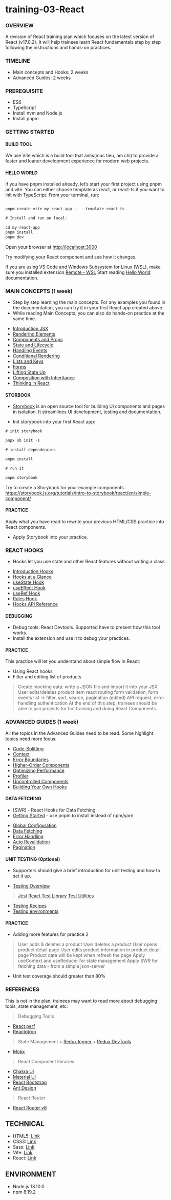 
# training-03-React

### OVERVIEW

A revision of React training plan which focuses on the latest version  of React (v17.0.2). It will help trainees learn React fundamentals step by step following the instructions and hands-on practices.

### TIMELINE

- Main concepts and Hooks: 2 weeks
- Advanced Guides: 2 weeks

### PREREQUISITE

- ES6
- TypeScript
- Install nvm and Node.js
- Install pnpm 

### GETTING STARTED

#### BUILD TOOL
We use Vite which is a build tool that aims(muc tieu, am chi) to provide a faster and leaner development experience for modern web projects.
#### HELLO WORLD

If you have pnpm installed already, let’s start your first project using pnpm and vite. You can either choose template as react, or react-ts if you want to init with TypeScript. From your terminal, run:
```javascript

pnpm create vite my-react-app -- --template react-ts

# Install and run on local:

cd my-react-app
pnpm install
pnpm dev

```
Open your browser at [http://localhost:3000](http://localhost:3000/)

Try modifying your React component and see how it changes.

If you are using VS Code and Windows Subsystem for Linux (WSL), make sure you installed extension [Remote - WSL](https://marketplace.visualstudio.com/items?itemName=ms-vscode-remote.remote-wsl)
Start reading [Hello World](https://reactjs.org/docs/hello-world.html) documentation.           

### MAIN CONCEPTS (1 week)
- Step by step learning the main concepts. For any examples you found in the documentation, you can try it in your first React app created above.
- While reading Main Concepts, you can also do hands-on practice at the same time.

+ [Introduction JSX](https://reactjs.org/docs/introducing-jsx.html)
+ [Rendering Elements](https://reactjs.org/docs/rendering-elements.html)
+ [Components and Props](https://reactjs.org/docs/components-and-props.html)
+ [State and Lifecycle](https://reactjs.org/docs/state-and-lifecycle.html)
+ [Handling Events](https://reactjs.org/docs/handling-events.html)
+ [Conditional Rendering](https://reactjs.org/docs/conditional-rendering.html)
+ [Lists and Keys](https://reactjs.org/docs/lists-and-keys.html)
+ [Forms](https://reactjs.org/docs/forms.html)
+ [Lifting State Up](https://reactjs.org/docs/lifting-state-up.html)
+ [Composition with Inheritance](https://reactjs.org/docs/composition-vs-inheritance.html)
+ [Thinking in React](https://reactjs.org/docs/thinking-in-react.html)

#### STORBOOK

- [Storybook](https://storybook.js.org/) is an open source tool for building UI components and pages in isolation. It streamlines UI development, testing and documentation.

- Init storybook into your first React app:

```javascript
# init storybook

pnpx sb init -s

# install dependencies

pnpm install

# run it

pnpm storybook

```

Try to create a Storybook for your example components. https://storybook.js.org/tutorials/intro-to-storybook/react/en/simple-component/

#### PRACTICE

Apply  what you have read to rewrite your previous HTML/CSS practice into React components.

+ Apply Storybook into your practice.

### REACT HOOKS

- Hooks let you use state and other React features without writing a class.
+ [Introduction Hooks](https://reactjs.org/docs/hooks-intro.html)
+ [Hooks at a Glance](https://reactjs.org/docs/hooks-overview.html)
+ [useState Hook](https://reactjs.org/docs/hooks-state.html)
+ [useEffect Hook](https://reactjs.org/docs/hooks-effect.html)
+ [useRef Hook](https://reactjs.org/docs/hooks-reference.html#useref)
+ [Rules Hook](https://reactjs.org/docs/hooks-rules.html)
+ [Hooks API Reference](https://reactjs.org/docs/hooks-reference.html)

#### DEBUGGING
- Debug tools: React Devtools. Supported have to present how this tool works.
- Install the extension and use it to debug your practices.

#### PRACTICE

This practice will let you understand about simple flow in React:
+ Using React hooks
+ Filter and editing list of products
> Create mocking data: write a JSON file and import it into your JSX
> User edits/deletes product item
> react routing
> form validation, form events
> list -> filter, sort, search, pagination (edited) 
> API request, error handling
> authentication
At the end of this step, trainees should be able to join projects for hot training and doing React Components.

### ADVANCED GUIDES (1 week)
All the topics in the Advanced Guides need to be read. Some highlight topics need more focus:

+ [Code-Splitting](https://reactjs.org/docs/code-splitting.html)
+ [Context](https://reactjs.org/docs/context.html)
+ [Error Boundaries](https://reactjs.org/docs/error-boundaries.html)
+ [Higher-Order Components](https://reactjs.org/docs/higher-order-components.html)
+ [Optimizing Performance](https://reactjs.org/docs/optimizing-performance.html)
+ [Profiler](https://reactjs.org/docs/profiler.html)
+ [Uncontrolled Components](https://reactjs.org/docs/uncontrolled-components.html)
+ [Building Your Own Hooks](https://reactjs.org/docs/hooks-custom.html)

#### DATA FETCHING

- [SWR] - React Hooks for Data Fetching
- [Getting Started](https://swr.vercel.app/docs/getting-started) - use pnpm to install instead of npm/yarn
+ [Global Configuration](https://swr.vercel.app/docs/global-configuration)
+ [Data Fetching](https://swr.vercel.app/docs/data-fetching)
+ [Error Handling](https://swr.vercel.app/docs/error-handling)
+ [Auto Revalidation](https://swr.vercel.app/docs/revalidation)
+ [Pagination](https://swr.vercel.app/docs/pagination)

#### UNIT TESTING (Optional)

- Supporters should give a brief introduction for unit testing and how to set it up.
+ [Testing Overview](https://reactjs.org/docs/testing.html)
> [Jest](https://jestjs.io/)
> [React Test Library](https://testing-library.com/docs/react-testing-library/intro/)
> [Test Utilities](https://reactjs.org/docs/test-utils.html)
+ [Testing Recipes](https://reactjs.org/docs/testing-recipes.html)
+ [Testing environments](https://reactjs.org/docs/testing-environments.html)

#### PRACTICE

- Adding more features for practice 2
> User adds & deletes a product
> User deletes a product
> User opens product detail page
> User edits product information in product detail page
> Product data will be kept when refresh the page
> Apply useContext and useReducer for state management
> Apply SWR for fetching data - from a simple json-server
- Unit test coverage should greater than 80%

### REFERENCES
This is not in the plan, trainees may want to read more about debugging tools, state management, etc.

> Debugging Tools

+ [React perf](https://facebook.github.io/react/docs/perf.html)
+ [Reactotron](https://github.com/infinitered/reactotron)

> State Management
    + [Redux logger](https://github.com/evgenyrodionov/redux-logger)
    + [Redux DevTools](https://chrome.google.com/webstore/detail/redux-devtools/lmhkpmbekcpmknklioeibfkpmmfibljd?hl=en)
+ [Mobx](https://mobx.js.org/)
> React Component libraries
+ [Chakra UI](https://chakra-ui.com/)
+ [Material UI](https://mui.com/)
+ [React Bootstrap](https://react-bootstrap.github.io/)
+ [Ant Design](https://ant.design/)
> React Router
+ [React Router v6](https://reactrouter.com/)

## TECHNICAL

- HTML5: [Link](https://developer.mozilla.org/en-US/docs/Glossary/HTML5)
- CSS3: [Link](https://www.w3schools.com/css/)
- Sass: [Link](https://sass-lang.com/)
- Vite: [Link](https://vitejs.dev/guide/#scaffolding-your-first-vite-project)
- React: [Link](https://reactjs.org/)

## ENVIRONMENT

- Node.js 18.10.0
- npm 8.19.2
